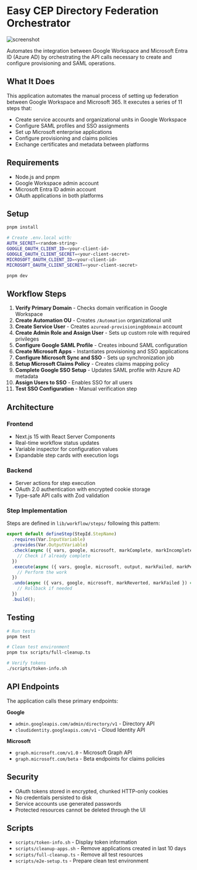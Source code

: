# Easy CEP Directory Federation Orchestrator

![screenshot](https://github.com/user-attachments/assets/63ee1ced-3095-40e2-bac7-9bb234827586)

Automates the integration between Google Workspace and Microsoft Entra ID (Azure AD) by orchestrating the API calls necessary to create and configure provisioning and SAML operations.

## What It Does

This application automates the manual process of setting up federation between Google Workspace and Microsoft 365. It executes a series of 11 steps that:

- Create service accounts and organizational units in Google Workspace
- Configure SAML profiles and SSO assignments
- Set up Microsoft enterprise applications
- Configure provisioning and claims policies
- Exchange certificates and metadata between platforms

## Requirements

- Node.js and pnpm
- Google Workspace admin account
- Microsoft Entra ID admin account
- OAuth applications in both platforms

## Setup

```bash
pnpm install

# Create .env.local with:
AUTH_SECRET=<random-string>
GOOGLE_OAUTH_CLIENT_ID=<your-client-id>
GOOGLE_OAUTH_CLIENT_SECRET=<your-client-secret>
MICROSOFT_OAUTH_CLIENT_ID=<your-client-id>
MICROSOFT_OAUTH_CLIENT_SECRET=<your-client-secret>

pnpm dev
```

## Workflow Steps

1. **Verify Primary Domain** - Checks domain verification in Google Workspace
2. **Create Automation OU** - Creates `/Automation` organizational unit
3. **Create Service User** - Creates `azuread-provisioning@domain` account
4. **Create Admin Role and Assign User** - Sets up custom role with required privileges
5. **Configure Google SAML Profile** - Creates inbound SAML configuration
6. **Create Microsoft Apps** - Instantiates provisioning and SSO applications
7. **Configure Microsoft Sync and SSO** - Sets up synchronization job
8. **Setup Microsoft Claims Policy** - Creates claims mapping policy
9. **Complete Google SSO Setup** - Updates SAML profile with Azure AD metadata
10. **Assign Users to SSO** - Enables SSO for all users
11. **Test SSO Configuration** - Manual verification step

## Architecture

### Frontend
- Next.js 15 with React Server Components
- Real-time workflow status updates
- Variable inspector for configuration values
- Expandable step cards with execution logs

### Backend
- Server actions for step execution
- OAuth 2.0 authentication with encrypted cookie storage
- Type-safe API calls with Zod validation

### Step Implementation

Steps are defined in `lib/workflow/steps/` following this pattern:

```typescript
export default defineStep(StepId.StepName)
  .requires(Var.InputVariable)
  .provides(Var.OutputVariable)
  .check(async ({ vars, google, microsoft, markComplete, markIncomplete, markCheckFailed }) => {
    // Check if already complete
  })
  .execute(async ({ vars, google, microsoft, output, markFailed, markPending }) => {
    // Perform the work
  })
  .undo(async ({ vars, google, microsoft, markReverted, markFailed }) => {
    // Rollback if needed
  })
  .build();
```

## Testing

```bash
# Run tests
pnpm test

# Clean test environment
pnpm tsx scripts/full-cleanup.ts

# Verify tokens
./scripts/token-info.sh
```

## API Endpoints

The application calls these primary endpoints:

**Google**
- `admin.googleapis.com/admin/directory/v1` - Directory API
- `cloudidentity.googleapis.com/v1` - Cloud Identity API

**Microsoft**
- `graph.microsoft.com/v1.0` - Microsoft Graph API
- `graph.microsoft.com/beta` - Beta endpoints for claims policies

## Security

- OAuth tokens stored in encrypted, chunked HTTP-only cookies
- No credentials persisted to disk
- Service accounts use generated passwords
- Protected resources cannot be deleted through the UI

## Scripts

- `scripts/token-info.sh` - Display token information
- `scripts/cleanup-apps.sh` - Remove applications created in last 10 days
- `scripts/full-cleanup.ts` - Remove all test resources
- `scripts/e2e-setup.ts` - Prepare clean test environment
